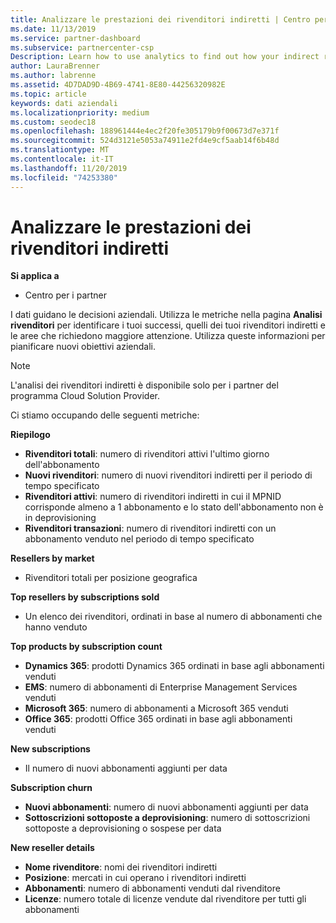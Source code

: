 ```yaml
---
title: Analizzare le prestazioni dei rivenditori indiretti | Centro per i partner
ms.date: 11/13/2019
ms.service: partner-dashboard
ms.subservice: partnercenter-csp
Description: Learn how to use analytics to find out how your indirect resellers are doing, both their successes and areas that may need more attention.
author: LauraBrenner
ms.author: labrenne
ms.assetid: 4D7DAD9D-4B69-4741-8E80-44256320982E
ms.topic: article
keywords: dati aziendali
ms.localizationpriority: medium
ms.custom: seodec18
ms.openlocfilehash: 188961444e4ec2f20fe305179b9f00673d7e371f
ms.sourcegitcommit: 524d3121e5053a74911e2fd4e9cf5aab14f6b48d
ms.translationtype: MT
ms.contentlocale: it-IT
ms.lasthandoff: 11/20/2019
ms.locfileid: "74253380"
---
```

# <a name="analyze-indirect-resellers-performance"></a>Analizzare le prestazioni dei rivenditori indiretti 

**Si applica a**

- Centro per i partner

I dati guidano le decisioni aziendali. Utilizza le metriche nella pagina **Analisi rivenditori** per identificare i tuoi successi, quelli dei tuoi rivenditori indiretti e le aree che richiedono maggiore attenzione. Utilizza queste informazioni per pianificare nuovi obiettivi aziendali.

> [!NOTE]
> L'analisi dei rivenditori indiretti è disponibile solo per i partner del programma Cloud Solution Provider.

Ci stiamo occupando delle seguenti metriche:

**Riepilogo**  
 - **Rivenditori totali**: numero di rivenditori attivi l'ultimo giorno dell'abbonamento  
 - **Nuovi rivenditori**: numero di nuovi rivenditori indiretti per il periodo di tempo specificato  
 - **Rivenditori attivi**: numero di rivenditori indiretti in cui il MPNID corrisponde almeno a 1 abbonamento e lo stato dell'abbonamento non è in deprovisioning  
 - **Rivenditori transazioni**: numero di rivenditori indiretti con un abbonamento venduto nel periodo di tempo specificato  

**Resellers by market**  
 - Rivenditori totali per posizione geografica  

**Top resellers by subscriptions sold**
 - Un elenco dei rivenditori, ordinati in base al numero di abbonamenti che hanno venduto  

**Top products by subscription count**  
 - **Dynamics 365**: prodotti Dynamics 365 ordinati in base agli abbonamenti venduti  
 - **EMS**: numero di abbonamenti di Enterprise Management Services venduti  
 - **Microsoft 365**: numero di abbonamenti a Microsoft 365 venduti  
 - **Office 365**: prodotti Office 365 ordinati in base agli abbonamenti venduti  

**New subscriptions**  
 - Il numero di nuovi abbonamenti aggiunti per data  

**Subscription churn**  
 - **Nuovi abbonamenti**: numero di nuovi abbonamenti aggiunti per data  
 - **Sottoscrizioni sottoposte a deprovisioning**: numero di sottoscrizioni sottoposte a deprovisioning o sospese per data  

**New reseller details**  
 - **Nome rivenditore**: nomi dei rivenditori indiretti  
 - **Posizione**: mercati in cui operano i rivenditori indiretti  
 - **Abbonamenti**: numero di abbonamenti venduti dal rivenditore  
 - **Licenze**: numero totale di licenze vendute dal rivenditore per tutti gli abbonamenti  
  
  